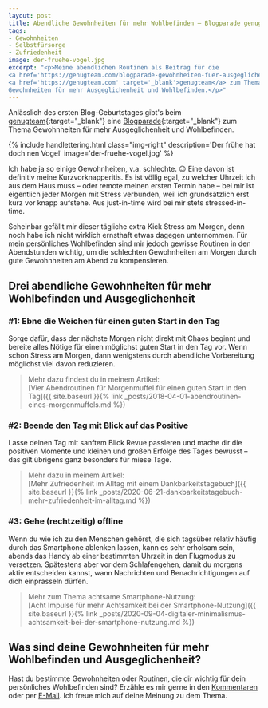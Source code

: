 ```yaml
---
layout: post
title: Abendliche Gewohnheiten für mehr Wohlbefinden – Blogparade genugteam.com
tags:
- Gewohnheiten
- Selbstfürsorge
- Zufriedenheit
image: der-fruehe-vogel.jpg
excerpt: "<p>Meine abendlichen Routinen als Beitrag für die
<a href='https://genugteam.com/blogparade-gewohnheiten-fuer-ausgeglichenheit-und-wohlbefinden' target='_blank'>Blogparade</a> vom
<a href='https://genugteam.com' target='_blank'>genugteam</a> zum Thema
Gewohnheiten für mehr Ausgeglichenheit und Wohlbefinden.</p>"
---
```


Anlässlich des ersten Blog-Geburtstages gibt's beim
[genugteam](https://genugteam.com){:target="\_blank"} eine
[Blogparade](https://genugteam.com/blogparade-gewohnheiten-fuer-ausgeglichenheit-und-wohlbefinden/){:target="\_blank"} zum Thema Gewohnheiten für mehr Ausgeglichenheit und
Wohlbefinden.

{% include handlettering.html
  class="img-right"
  description='Der frühe hat doch nen Vogel'
  image='der-fruehe-vogel.jpg'
%}

Ich habe ja so einige Gewohnheiten, v.a. schlechte. 😉 Eine davon ist definitiv
meine Kurzvorknapperitis. Es ist völlig egal, zu welcher Uhrzeit ich aus dem
Haus muss – oder remote meinen ersten Termin habe – bei mir ist eigentlich jeder
Morgen mit Stress verbunden, weil ich grundsätzlich erst kurz vor knapp
aufstehe. Aus just-in-time wird bei mir stets stressed-in-time.

Scheinbar gefällt mir dieser tägliche extra Kick Stress am Morgen, denn noch
habe ich nicht wirklich ernsthaft etwas dagegen unternommen. Für mein
persönliches Wohlbefinden sind mir jedoch gewisse Routinen in den Abendstunden
wichtig, um die schlechten Gewohnheiten am Morgen durch gute Gewohnheiten am
Abend zu kompensieren.

## Drei abendliche Gewohnheiten für mehr Wohlbefinden und Ausgeglichenheit

### #1: Ebne die Weichen für einen guten Start in den Tag

Sorge dafür, dass der nächste Morgen nicht direkt mit Chaos beginnt und bereite
alles Nötige für einen möglichst guten Start in den Tag vor. Wenn schon Stress
am Morgen, dann wenigstens durch abendliche Vorbereitung möglichst viel davon
reduzieren.

> Mehr dazu findest du in meinem Artikel:<br/>
> [Vier Abendroutinen für Morgenmuffel für einen guten Start in den Tag]({{ site.baseurl }}{% link _posts/2018-04-01-abendroutinen-eines-morgenmuffels.md %})

### #2: Beende den Tag mit Blick auf das Positive

Lasse deinen Tag mit sanftem Blick Revue passieren und mache dir die positiven
Momente und kleinen und großen Erfolge des Tages bewusst – das gilt übrigens
ganz besonders für miese Tage.

> Mehr dazu in meinem Artikel:<br/>
> [Mehr Zufriedenheit im Alltag mit einem Dankbarkeitstagebuch]({{ site.baseurl }}{% link _posts/2020-06-21-dankbarkeitstagebuch-mehr-zufriedenheit-im-alltag.md %})<br/>

### #3: Gehe (rechtzeitig) offline

Wenn du wie ich zu den Menschen gehörst, die sich tagsüber relativ häufig durch
das Smartphone ablenken lassen, kann es sehr erholsam sein, abends das Handy ab
einer bestimmten Uhrzeit in den Flugmodus zu versetzen. Spätestens aber vor dem
Schlafengehen, damit du morgens aktiv entscheiden kannst, wann Nachrichten und
Benachrichtigungen auf dich einprasseln dürfen.

> Mehr zum Thema achtsame Smartphone-Nutzung:<br/>
> [Acht Impulse für mehr Achtsamkeit bei der Smartphone-Nutzung]({{ site.baseurl }}{% link _posts/2020-09-04-digitaler-minimalismus-achtsamkeit-bei-der-smartphone-nutzung.md %})

## Was sind deine Gewohnheiten für mehr Wohlbefinden und Ausgeglichenheit?

Hast du bestimmte Gewohnheiten oder Routinen, die dir wichtig für dein
persönliches Wohlbefinden sind? Erzähle es mir gerne in den
[Kommentaren](#new-comment) oder per [E-Mail](mailto:hallo@fraulyoner.de). Ich
freue mich auf deine Meinung zu dem Thema.
